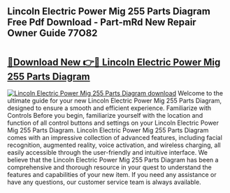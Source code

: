 ## Lincoln Electric Power Mig 255 Parts Diagram Free Pdf Download - Part-mRd New Repair Owner Guide 77O82

# <h2><a href="http://dfo547.blite.top/?on=Lincoln+Electric+Power+Mig+255+Parts+Diagram">🔗Download New 👉🔴 Lincoln Electric Power Mig 255 Parts Diagram</a></h2>

[![Lincoln Electric Power Mig 255 Parts Diagram download](https://i.imgur.com/lujVjoI.png)](http://dfo547.blite.top/?on=Lincoln+Electric+Power+Mig+255+Parts+Diagram)
Welcome to the ultimate guide for your new Lincoln Electric Power Mig 255 Parts Diagram, designed to ensure a smooth and efficient experience. Familiarize with Controls Before you begin, familiarize yourself with the location and function of all control buttons and settings on your Lincoln Electric Power Mig 255 Parts Diagram. Lincoln Electric Power Mig 255 Parts Diagram comes with an impressive collection of advanced features, including facial recognition, augmented reality, voice activation, and wireless charging, all easily accessible through the user-friendly and intuitive interface. We believe that the Lincoln Electric Power Mig 255 Parts Diagram has been a comprehensive and thorough resource in your quest to understand the features and capabilities of your new item. If you need any assistance or have any questions, our customer service team is always available.
